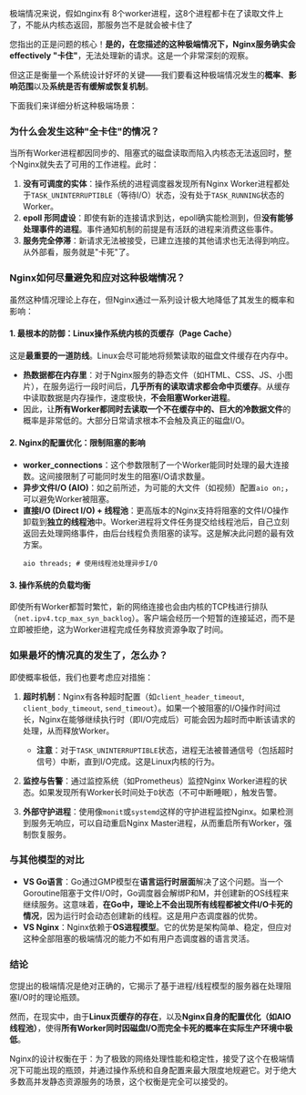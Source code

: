 极端情况来说，假如nginx有 8个worker进程，这8个进程都卡在了读取文件上了，不能从内核态返回，那服务岂不是就会被卡住了


您指出的正是问题的核心！**是的，在您描述的这种极端情况下，Nginx服务确实会 effectively "卡住"**，无法处理新的请求。这是一个非常深刻的观察。

但这正是衡量一个系统设计好坏的关键——我们要看这种极端情况发生的**概率**、**影响范围**以及**系统是否有缓解或恢复机制**。

下面我们来详细分析这种极端场景：

### 为什么会发生这种"全卡住"的情况？

当所有Worker进程都因同步的、阻塞式的磁盘读取而陷入内核态无法返回时，整个Nginx就失去了可用的工作进程。此时：

1.  **没有可调度的实体**：操作系统的进程调度器发现所有Nginx Worker进程都处于`TASK_UNINTERRUPTIBLE`（等待I/O）状态，没有处于`TASK_RUNNING`状态的Worker。
2.  **epoll 形同虚设**：即使有新的连接请求到达，epoll确实能检测到，但**没有能够处理事件的进程**。事件通知机制的前提是有活跃的进程来消费这些事件。
3.  **服务完全停滞**：新请求无法被接受，已建立连接的其他请求也无法得到响应。从外部看，服务就是"卡死"了。

### Nginx如何尽量避免和应对这种极端情况？

虽然这种情况理论上存在，但Nginx通过一系列设计极大地降低了其发生的概率和影响：

#### 1. 最根本的防御：Linux操作系统内核的页缓存（Page Cache）

这是**最重要的一道防线**。Linux会尽可能地将频繁读取的磁盘文件缓存在内存中。

*   **热数据都在内存里**：对于Nginx服务的静态文件（如HTML、CSS、JS、小图片），在服务运行一段时间后，**几乎所有的读取请求都会命中页缓存**。从缓存中读取数据是内存操作，速度极快，**不会阻塞Worker进程**。
*   因此，让**所有Worker都同时去读取一个不在缓存中的、巨大的冷数据文件**的概率是非常低的。大部分日常请求根本不会触及真正的磁盘I/O。

#### 2. Nginx的配置优化：限制阻塞的影响

*   **worker_connections**：这个参数限制了一个Worker能同时处理的最大连接数。这间接限制了可能同时发生的阻塞I/O请求数量。
*   **异步文件I/O (AIO)**：如之前所述，为可能的大文件（如视频）配置`aio on;`，可以避免Worker被阻塞。
*   **直接I/O (Direct I/O) + 线程池**：更高版本的Nginx支持将阻塞的文件I/O操作卸载到**独立的线程池**中。Worker进程将文件任务提交给线程池后，自己立刻返回去处理网络事件，由后台线程负责阻塞的读写。这是解决此问题的最有效方案。
    ```nginx
    aio threads; # 使用线程池处理异步I/O
    ```

#### 3. 操作系统的负载均衡

即使所有Worker都暂时繁忙，新的网络连接也会由内核的TCP栈进行排队（`net.ipv4.tcp_max_syn_backlog`）。客户端会经历一个短暂的连接延迟，而不是立即被拒绝，这为Worker进程完成任务释放资源争取了时间。

### 如果最坏的情况真的发生了，怎么办？

即使概率极低，我们也要考虑应对措施：

1.  **超时机制**：Nginx有各种超时配置（如`client_header_timeout`, `client_body_timeout`, `send_timeout`）。如果一个被阻塞的I/O操作时间过长，Nginx在能够继续执行时（即I/O完成后）可能会因为超时而中断该请求的处理，从而释放Worker。
    *   **注意**：对于`TASK_UNINTERRUPTIBLE`状态，进程无法被普通信号（包括超时信号）中断，直到I/O完成。这是Linux内核的行为。

2.  **监控与告警**：通过监控系统（如Prometheus）监控Nginx Worker进程的状态。如果发现所有Worker长时间处于`D`状态（不可中断睡眠），触发告警。

3.  **外部守护进程**：使用像`monit`或`systemd`这样的守护进程监控Nginx。如果检测到服务无响应，可以自动重启Nginx Master进程，从而重启所有Worker，强制恢复服务。

### 与其他模型的对比

*   **VS Go语言**：Go通过GMP模型在**语言运行时层面**解决了这个问题。当一个Goroutine阻塞于文件I/O时，Go调度器会解绑P和M，并创建新的OS线程来继续服务。这意味着，**在Go中，理论上不会出现所有线程都被文件I/O卡死的情况**，因为运行时会动态创建新的线程。这是用户态调度器的优势。
*   **VS Nginx**：Nginx依赖于**OS进程模型**。它的优势是架构简单、稳定，但应对这种全部阻塞的极端情况的能力不如有用户态调度器的语言灵活。

### 结论

您提出的极端情况是绝对正确的，它揭示了基于进程/线程模型的服务器在处理阻塞I/O时的理论瓶颈。

然而，在现实中，由于**Linux页缓存的存在**，以及**Nginx自身的配置优化（如AIO线程池）**，使得**所有Worker同时因磁盘I/O而完全卡死的概率在实际生产环境中极低**。

Nginx的设计权衡在于：为了极致的网络处理性能和稳定性，接受了这个在极端情况下可能出现的瓶颈，并通过操作系统和自身配置来最大限度地规避它。对于绝大多数高并发静态资源服务的场景，这个权衡是完全可以接受的。
